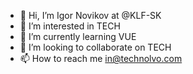 - 👋 Hi, I’m Igor Novikov at @KLF-SK
- 👀 I’m interested in TECH
- 🌱 I’m currently learning VUE
- 💞️ I’m looking to collaborate on TECH
- 📫 How to reach me in@technolvo.com

<!---
KLF-SK/KLF-SK is a ✨ special ✨ repository because its `README.md` (this file) appears on your GitHub profile.
You can click the Preview link to take a look at your changes.
--->
